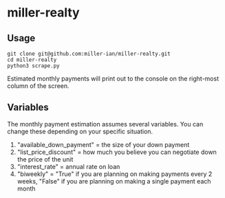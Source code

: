 # miller-realty

## Usage

```
git clone git@github.com:miller-ian/miller-realty.git
cd miller-realty
python3 scrape.py
```

Estimated monthly payments will print out to the console on the right-most column of the screen.

## Variables

The monthly payment estimation assumes several variables. You can change these depending on your specific situation.

1. "available_down_payment" = the size of your down payment
2. "list_price_discount" = how much you believe you can negotiate down the price of the unit
3. "interest_rate" = annual rate on loan
4. "biweekly" = "True" if you are planning on making payments every 2 weeks, "False" if you are planning on making a single payment each month
